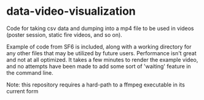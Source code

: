 # data-video-visualization
Code for taking csv data and dumping into a mp4 file to be used in videos (poster session, static fire videos, and so on). 

Example of code from SF6 is included, along with a working directory for any other files that may be utilized by future users. 
Performance isn't great and not at all optimized. It takes a few minutes to render the example video, and no attempts have been made to add some sort of 'waiting' feature in the command line.

Note: this repository requires a hard-path to a ffmpeg executable in its current form